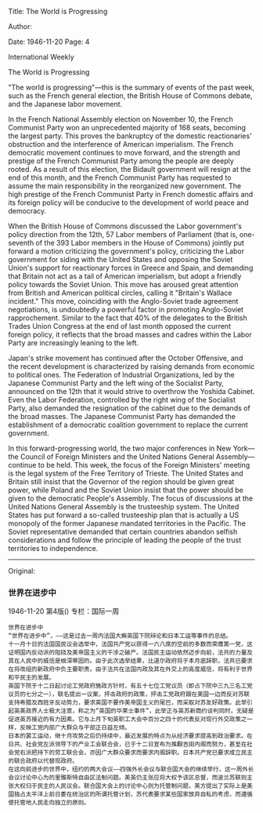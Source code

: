 Title: The World is Progressing

Author:

Date: 1946-11-20
Page: 4

International Weekly

The World is Progressing

"The world is progressing"—this is the summary of events of the past week, such as the French general election, the British House of Commons debate, and the Japanese labor movement.

In the French National Assembly election on November 10, the French Communist Party won an unprecedented majority of 168 seats, becoming the largest party. This proves the bankruptcy of the domestic reactionaries' obstruction and the interference of American imperialism. The French democratic movement continues to move forward, and the strength and prestige of the French Communist Party among the people are deeply rooted. As a result of this election, the Bidault government will resign at the end of this month, and the French Communist Party has requested to assume the main responsibility in the reorganized new government. The high prestige of the French Communist Party in French domestic affairs and its foreign policy will be conducive to the development of world peace and democracy.

When the British House of Commons discussed the Labor government's policy direction from the 12th, 57 Labor members of Parliament (that is, one-seventh of the 393 Labor members in the House of Commons) jointly put forward a motion criticizing the government's policy, criticizing the Labor government for siding with the United States and opposing the Soviet Union's support for reactionary forces in Greece and Spain, and demanding that Britain not act as a tail of American imperialism, but adopt a friendly policy towards the Soviet Union. This move has aroused great attention from British and American political circles, calling it "Britain's Wallace incident." This move, coinciding with the Anglo-Soviet trade agreement negotiations, is undoubtedly a powerful factor in promoting Anglo-Soviet rapprochement. Similar to the fact that 40% of the delegates to the British Trades Union Congress at the end of last month opposed the current foreign policy, it reflects that the broad masses and cadres within the Labor Party are increasingly leaning to the left.

Japan's strike movement has continued after the October Offensive, and the recent development is characterized by raising demands from economic to political ones. The Federation of Industrial Organizations, led by the Japanese Communist Party and the left wing of the Socialist Party, announced on the 12th that it would strive to overthrow the Yoshida Cabinet. Even the Labor Federation, controlled by the right wing of the Socialist Party, also demanded the resignation of the cabinet due to the demands of the broad masses. The Japanese Communist Party has demanded the establishment of a democratic coalition government to replace the current government.

In this forward-progressing world, the two major conferences in New York—the Council of Foreign Ministers and the United Nations General Assembly—continue to be held. This week, the focus of the Foreign Ministers' meeting is the legal system of the Free Territory of Trieste. The United States and Britain still insist that the Governor of the region should be given great power, while Poland and the Soviet Union insist that the power should be given to the democratic People's Assembly. The focus of discussions at the United Nations General Assembly is the trusteeship system. The United States has put forward a so-called trusteeship plan that is actually a US monopoly of the former Japanese mandated territories in the Pacific. The Soviet representative demanded that certain countries abandon selfish considerations and follow the principle of leading the people of the trust territories to independence.



<hr /> 

Original: 


### 世界在进步中

1946-11-20
第4版()
专栏：国际一周

    世界在进步中
    “世界在进步中”，——这是过去一周内法国大癣英国下院辩论和日本工运等事件的总结。
    十一月十日的法国国民议会选举中，法国共产党以获得一六八席的空前的多数而荣膺第一党，这证明国内反动派的阻挠及美帝国主义的干涉之破产。法国民主运动依然迈步向前，法共的力量及其在人民中的威信是根深蒂固的。由于此次选举结果，比道尔政府将于本月底辞职，法共已要求在将改组的新政府中负主要职责。由于法共在法国内政及其在外交上的高度威信，将有利于世界和平民主的发展。
    英国下院于十二日起讨论工党政府施政方针时，有五十七位工党议员（即占下院中三九三名工党议员的七分之一），联名提出一议案，抨击政府的政策，抨击工党政府跟在美国一边而反对苏联支持希腊及西班牙反动势力，要求英国不要作美帝国主义的尾巴，而采取对苏友好政策。此举引起英美政界人士极大注意，称之为“英国的华莱士事件”，此举正与英苏新商约谈判同时，无疑是促进英苏接近的有力因素。它与上月下旬英职工大会中百分之四十的代表反对现行外交政策之一样，反映工党内部广大群众与干部正日益左倾。
    日本的罢工运动，继十月攻势之后仍持续中，最近发展的特点为从经济要求提高到政治要求。在日共、社会党左派领导下的产业工会联合会，已于十二日宣布为推翻吉田内阁而努力，甚至在社会党右派把持下的劳工联合会，亦因广大群众要求而要求内阁辞职。日本共产党已要求成立民主的联合政府以代替现政府。
    在这向前进步的世界中，纽约的两大会议——四强外长会议与联合国大会的继续举行，这一周外长会议讨论中心为的里雅斯特自由区法制问题。美英仍主张应将大权予该区总督，而波兰苏联则主张大权归于民主的人民议会。联合国大会上的讨论中心则为托管制问题，美方提出了实际上是美国独占太平洋上前日委在统治区的所谓托管计划，苏代表要求某些国家放弃自私的考虑，而遵循使托管地人民走向独立的原则。
